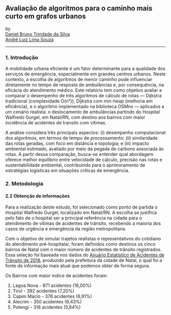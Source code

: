 ## Avaliação de algoritmos para o caminho mais curto em grafos urbanos

by <br/>
[Daniel Bruno Trindade da Silva](https://github.com/daniel-trindade) <br/>
[André Luiz Lima Souza](https://github.com/andreluizlimaa)


***
### 1. Introdução

A mobilidade urbana eficiente é um fator determinante para a qualidade dos serviços de emergência, especialmente em grandes centros urbanos. Neste contexto, a escolha de algoritmos de menor caminho pode influenciar diretamente no tempo de resposta de ambulâncias e, por consequência, na eficácia do atendimento médico. Este relatório tem como objetivo avaliar e comparar o desempenho de três algoritmos de cálculo de rotas — Dijkstra tradicional (complexidade O(n²)), Dijkstra com min-heap (melhoria em eficiência), e o algoritmo implementado na biblioteca OSMnx — aplicados a um cenário realista: o deslocamento de ambulâncias partindo do Hospital Walfredo Gurgel, em Natal/RN, com destino aos bairros com maior incidência de acidentes de transito com vítimas.

A análise considera três principais aspectos: (i) desempenho computacional dos algoritmos, em termos de tempo de processamento; (ii) similaridade das rotas geradas, com foco em distância e topologia; e (iii) impacto ambiental estimado, avaliado por meio da pegada de carbono associada às rotas. A partir dessa comparação, busca-se entender qual abordagem oferece melhor equilíbrio entre velocidade de cálculo, precisão nas rotas e sustentabilidade ambiental, contribuindo para o aprimoramento de estratégias logísticas em situações críticas de emergência.

### 2. Metodologia
#### 2.2 Obtenção de informações 
Para a realização deste estudo, foi selecionado como ponto de partida o Hospital Walfredo Gurgel, localizado em Natal/RN. A escolha se justifica pelo fato de o hospital ser a principal referência na cidade para o atendimento de vítimas de acidentes de trânsito, recebendo a maioria dos casos de urgência e emergência da região metropolitana.

Com o objetivo de simular trajetos realistas e representativos do cotidiano do atendimento pré-hospitalar, foram definidos como destinos os cinco bairros de Natal com o maior número de acidentes de trânsito registrados. Essa seleção foi baseada nos dados do [Anuário Estatístico de Acidentes de Trânsito de 2018](https://www2.natal.rn.gov.br/sttu2/paginas/File/estatisticas/Anuario_Estatistico_de_Acidentes_de_Transito_2018.pdf), produzido pela prefeitura da cidade de Natal, o qual foi a fonte de informação mais atual que podemos obter de forma segura.

Os Bairros com maior indice de acidentes foram:
1. Lagoa Nova - 871 acidentes (16,00%)
2. Tirol - 392 acidentes (7,20%)
3. Capim Macio - 376 acidentes (6,91%)
4. Alecrim - 350 acidentes (6,43%)
5. Potengi - 318 acidentes (5,84%)